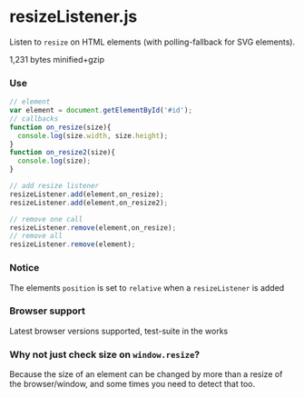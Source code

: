 resizeListener.js
==============

Listen to `resize` on HTML elements (with polling-fallback for SVG elements).

1,231 bytes minified+gzip

### Use
```javascript
// element
var element = document.getElementById('#id');
// callbacks
function on_resize(size){
  console.log(size.width, size.height);
}
function on_resize2(size){
  console.log(size);
}

// add resize listener
resizeListener.add(element,on_resize);
resizeListener.add(element,on_resize2);

// remove one call
resizeListener.remove(element,on_resize);
// remove all
resizeListener.remove(element);
```

### Notice
The elements `position` is set to `relative` when a `resizeListener` is added

### Browser support
Latest browser versions supported, test-suite in the works

### Why not just check size on `window.resize`?
Because the size of an element can be changed by more than a resize of the browser/window, and some times you need to detect that too.
